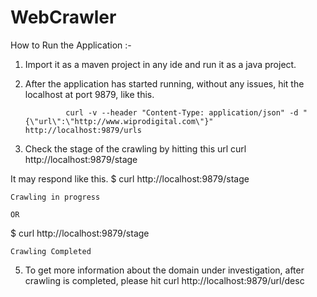 # WebCrawler

How to Run the Application :-

1. Import it as a maven project in any ide and run it as a java project.

2. After the application has started running, without any issues, hit the localhost at port 9879, like this.
                
                curl -v --header "Content-Type: application/json" -d "{\"url\":\"http://www.wiprodigital.com\"}" http://localhost:9879/urls
 
3. Check the stage of the crawling by hitting this url  curl http://localhost:9879/stage

It may respond like this.
 $ curl http://localhost:9879/stage

    Crawling in progress

    OR

$ curl http://localhost:9879/stage


    Crawling Completed

5.  To get more information about the domain under investigation, after crawling is completed,  please hit curl http://localhost:9879/url/desc
